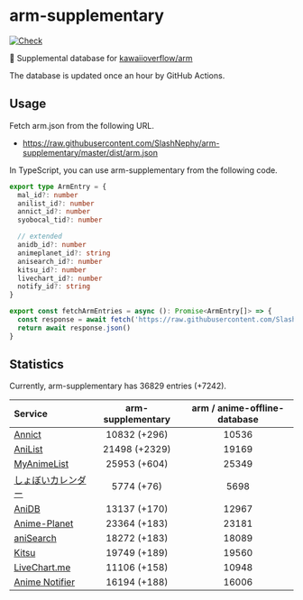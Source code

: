 # arm-supplementary

[![Check](https://github.com/SlashNephy/arm-supplementary/actions/workflows/check-node.yml/badge.svg)](https://github.com/SlashNephy/arm-supplementary/actions/workflows/check-node.yml)

💊 Supplemental database for [kawaiioverflow/arm](https://github.com/kawaiioverflow/arm)

The database is updated once an hour by GitHub Actions.

## Usage

Fetch arm.json from the following URL.

- https://raw.githubusercontent.com/SlashNephy/arm-supplementary/master/dist/arm.json

In TypeScript, you can use arm-supplementary from the following code.

```TypeScript
export type ArmEntry = {
  mal_id?: number
  anilist_id?: number
  annict_id?: number
  syobocal_tid?: number

  // extended
  anidb_id?: number
  animeplanet_id?: string
  anisearch_id?: number
  kitsu_id?: number
  livechart_id?: number
  notify_id?: string
}

export const fetchArmEntries = async (): Promise<ArmEntry[]> => {
  const response = await fetch('https://raw.githubusercontent.com/SlashNephy/arm-supplementary/master/dist/arm.json')
  return await response.json()
}
```

## Statistics

Currently, arm-supplementary has 36829 entries (+7242).

| Service                                     | arm-supplementary | arm / anime-offline-database |
| :------------------------------------------ | :---------------: | :--------------------------: |
| [Annict](https://annict.com)                |   10832 (+296)    |            10536             |
| [AniList](https://anilist.co)               |   21498 (+2329)   |            19169             |
| [MyAnimeList](https://myanimelist.net)      |   25953 (+604)    |            25349             |
| [しょぼいカレンダー](https://cal.syoboi.jp) |    5774 (+76)     |             5698             |
| [AniDB](https://anidb.net)                  |   13137 (+170)    |            12967             |
| [Anime-Planet](https://anime-planet.com)    |   23364 (+183)    |            23181             |
| [aniSearch](https://anisearch.com)          |   18272 (+183)    |            18089             |
| [Kitsu](https://kitsu.io)                   |   19749 (+189)    |            19560             |
| [LiveChart.me](https://livechart.me)        |   11106 (+158)    |            10948             |
| [Anime Notifier](https://notify.moe)        |   16194 (+188)    |            16006             |
